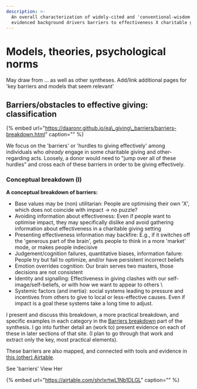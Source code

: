```yaml
---
description: >-
  An overall characterization of widely-cited and 'conventional-wisdom'
  evidenced background drivers barriers to effectiveness X charitable giving
---
```


# Models, theories, psychological norms

May draw from ... as well as other syntheses. Add/link additional pages for 'key barriers and models that seem relevant'

## Barriers/obstacles to effective giving: classification

{% embed url="https://daaronr.github.io/ea\_giving\_barriers/barriers-breakdown.html" caption="" %}

We focus on the 'barriers' or 'hurdles to giving effectively' among individuals who _already_ engage in some charitable giving and other-regarding acts. Loosely, a donor would need to "jump over all of these hurdles" and cross each of these barriers in order to be giving effectively.

### Conceptual breakdown \(I\)

**A conceptual breakdown of barriers:**

* Base values may be \(non\) utilitarian: People are optimising their own 'X', which does not coincide with impact $\rightarrow$ no puzzle?
* Avoiding information about effectiveness: Even if people want to optimise impact, they may specifically dislike and avoid gathering information about effectiveness in a charitable giving setting
* Presenting effectiveness information may backfire: E.g., if it switches off the 'generous part of the brain', gets people to think in a more 'market' mode, or makes people indecisive
* Judgement/cognition failures, quantitative biases, information failure: People try but fail to optimize, and/or have persistent incorrect beliefs
* Emotion overrides cognition: Our brain serves two masters, those decisions are not consistent
* Identity and signalling: Effectiveness in giving clashes with our self-image/self-beliefs, or with how we want to appear to others \
* Systemic factors \(and inertia\): social systems leading to pressure and incentives from others to give to local or less-effective causes. Even if impact is a goal these systems take a long time to adjust.

I present and discuss this breakdown, a more practical breakdown, and specific examples in each category in the [Barriers breakdown](https://daaronr.github.io/ea_giving_barriers/barriers-breakdown.html#barriers-concept) part of the synthesis. I go into further detail an \(work to\) present evidence on each of these in later sections of that site. \(I plan to go through that work and extract only the key, most practical elements\).

These barriers are also mapped, and connected with tools and evidence in [this \(other\) Airtable](https://airtable.com/invite/l?inviteId=invfxhuOkmvi1DOKh&inviteToken=cee3b07b80a8ec3d4a4ca146dfe5148cde17e637c156719822d8732fbff46e3c&utm_source=email).

See 'barriers' View Her

{% embed url="https://airtable.com/shrIxrtwL1Nb1DLGL" caption="" %}

